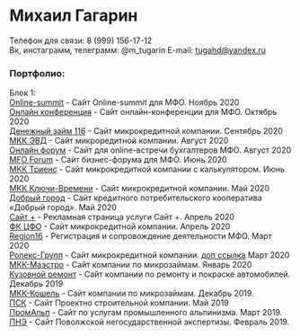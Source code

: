 # Михаил Гагарин
Телефон для связи: 8 (999) 156-17-12  
Вк, инстаграмм, телеграмм: @m_tugarin
E-mail: tugahd@yandex.ru  

### Портфолио:

Блок 1:  
[Online-summit](http://mfoconference.ru/ "Online-summit") - Сайт Online-summit для МФО. Ноябрь 2020  
[Онлайн конференция](http://ok.tugarin.site "Онлайн конференция") - Сайт онлайн-конференции для МФО. Октябрь 2020  
[Денежный займ 116](http://dz.tugarin.site "Денежный займ") - Сайт микрокредитной компании. Сентябрь 2020  
[МКК ЭВД](https://mfoevd.ru/ "МКК ЭВД") - Сайт микроредитной компании. Август 2020  
[Онлайн форум](http://of.tugarin.site "Онлайн форум") - Сайт для online-встречи бухгалтеров МФО. Август 2020  
[MFO Forum](http://mfoforum.ru/ "МФО Форум") - Сайт бизнес-форума для МФО. Июнь 2020  
[МКК Триенс](http://www.triens.info/ "МКК Триенс") - Сайт микрокредитной компании с калькулятором. Июнь 2020  
[МКК Ключи-Времени](https://мкк-ключи-времени.рф/ "МКК Ключи-Времени") - Сайт микрокредитной компании. Май 2020  
[Добрый город](https://кпкдобрыйгород.рф/ "КПК Добрый город") - Сайт кредитного потребительского кооператива «Добрый город». Май 2020  
[Сайт +](http://sait-plus.ru/ "Сайт +") - Рекламная страница услуги Сайт +. Апрель 2020  
[ФК ЦФО](http://mkk-finclub.ru/ "ФК ЦФО") - Сайт микрокредитной компании.  Апрель 2020  
[Region16](https://region16.info/ "Регион16") - Регистрация и сопровождение деятельности МФО.  Март 2020  
[Ролекс-Групп](http://ролекс-групп.рф/ "Ролекс-Групп") - Сайт микрокредитной компании. [доп ссылка](https://rk.tugarin.site) Март 2020  
[МКК-Маэстро](http://mkk-maestro.ru/ "МКК-Маэстро") - Сайт компании по микрозаймам. Январь 2020  
[Кузовной ремонт](http://кузовнойцех77.рф/ "КЦ77") - Сайт компании по ремонту и покраске автомобилей. Декабрь 2019  
[МКК-Кошель](http://мкк-кошель.рф/ "МКК-Кошель") - Сайт компании по микрозаймам. Декабрь 2019.  
[ПСК](http://проект.top/ "ПСК") - Сайт Проектно строительной компании. Май 2019  
[ПромАльп](http://promalp.group/ "Промышленный альпинизм") - Сайт по услугам промышленного альпинизма. Март 2019.  
[ПНЭ](http://expertiza.help/ "Поволжская негосударственная экспертиза") - Сайт Поволжской негосударственной экспертизы. Февраль 2019.  
